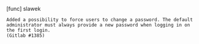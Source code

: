 [func] slawek

    Added a possibility to force users to change a password. The default
    administrator must always provide a new password when logging in on
    the first login.
    (Gitlab #1385)
